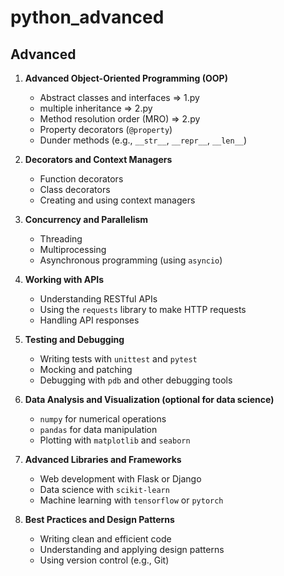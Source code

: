 # python_advanced

## Advanced
1. **Advanced Object-Oriented Programming (OOP)**
   - Abstract classes and interfaces => 1.py
   - multiple inheritance => 2.py
   - Method resolution order (MRO) => 2.py
   - Property decorators (`@property`)
   - Dunder methods (e.g., `__str__`, `__repr__`, `__len__`)

2. **Decorators and Context Managers**
   - Function decorators
   - Class decorators
   - Creating and using context managers

3. **Concurrency and Parallelism**
   - Threading
   - Multiprocessing
   - Asynchronous programming (using `asyncio`)

4. **Working with APIs**
   - Understanding RESTful APIs
   - Using the `requests` library to make HTTP requests
   - Handling API responses

5. **Testing and Debugging**
   - Writing tests with `unittest` and `pytest`
   - Mocking and patching
   - Debugging with `pdb` and other debugging tools

6. **Data Analysis and Visualization (optional for data science)**
   - `numpy` for numerical operations
   - `pandas` for data manipulation
   - Plotting with `matplotlib` and `seaborn`

7. **Advanced Libraries and Frameworks**
   - Web development with Flask or Django
   - Data science with `scikit-learn`
   - Machine learning with `tensorflow` or `pytorch`

8. **Best Practices and Design Patterns**
   - Writing clean and efficient code
   - Understanding and applying design patterns
   - Using version control (e.g., Git)
